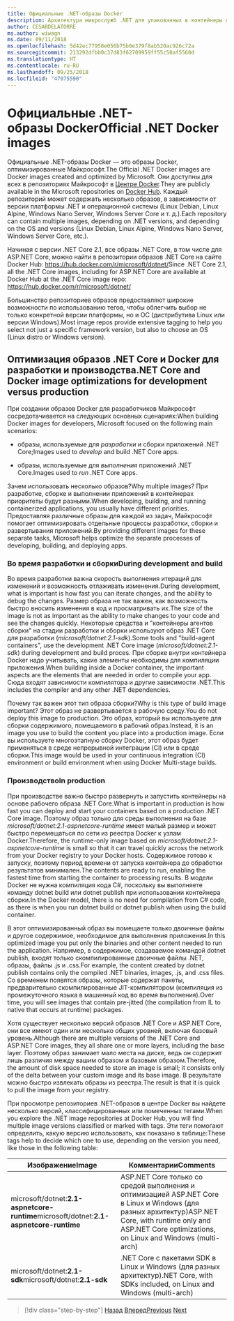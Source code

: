 ```yaml
---
title: Официальные .NET-образы Docker
description: Архитектура микрослужб .NET для упакованных в контейнеры приложений .NET | Официальные .NET-образы Docker
author: CESARDELATORRE
ms.author: wiwagn
ms.date: 09/11/2018
ms.openlocfilehash: 5d42ec77958e056b75b0e379f8ab520ac926c72a
ms.sourcegitcommit: 213292dfbb0c37d83f62709959ff55c50af5560d
ms.translationtype: HT
ms.contentlocale: ru-RU
ms.lasthandoff: 09/25/2018
ms.locfileid: "47075590"
---
```

# <a name="official-net-docker-images"></a><span data-ttu-id="6d5be-103">Официальные .NET-образы Docker</span><span class="sxs-lookup"><span data-stu-id="6d5be-103">Official .NET Docker images</span></span>

<span data-ttu-id="6d5be-104">Официальные .NET-образы Docker — это образы Docker, оптимизированные Майкрософт.</span><span class="sxs-lookup"><span data-stu-id="6d5be-104">The Official .NET Docker images are Docker images created and optimized by Microsoft.</span></span> <span data-ttu-id="6d5be-105">Они доступны для всех в репозиториях Майкрософт в [Центре Docker](https://hub.docker.com/u/microsoft/).</span><span class="sxs-lookup"><span data-stu-id="6d5be-105">They are publicly available in the Microsoft repositories on [Docker Hub](https://hub.docker.com/u/microsoft/).</span></span> <span data-ttu-id="6d5be-106">Каждый репозиторий может содержать несколько образов, в зависимости от версии платформы .NET и операционной системы (Linux Debian, Linux Alpine, Windows Nano Server, Windows Server Core и т. д.).</span><span class="sxs-lookup"><span data-stu-id="6d5be-106">Each repository can contain multiple images, depending on .NET versions, and depending on the OS and versions (Linux Debian, Linux Alpine, Windows Nano Server, Windows Server Core, etc.).</span></span>

<span data-ttu-id="6d5be-107">Начиная с версии .NET Core 2.1, все образы .NET Core, в том числе для ASP.NET Core, можно найти в репозитории образов .NET Core на сайте Docker Hub: https://hub.docker.com/r/microsoft/dotnet/</span><span class="sxs-lookup"><span data-stu-id="6d5be-107">Since .NET Core 2.1, all the .NET Core images, including for ASP.NET Core are available at Docker Hub at the .NET Core image repo: https://hub.docker.com/r/microsoft/dotnet/</span></span>

<span data-ttu-id="6d5be-108">Большинство репозиториев образов предоставляют широкие возможности по использованию тегов, чтобы облегчить выбор не только конкретной версии платформы, но и ОС (дистрибутива Linux или версии Windows).</span><span class="sxs-lookup"><span data-stu-id="6d5be-108">Most image repos provide extensive tagging to help you select not just a specific framework version, but also to choose an OS (Linux distro or Windows version).</span></span>

## <a name="net-core-and-docker-image-optimizations-for-development-versus-production"></a><span data-ttu-id="6d5be-109">Оптимизация образов .NET Core и Docker для разработки и производства</span><span class="sxs-lookup"><span data-stu-id="6d5be-109">.NET Core and Docker image optimizations for development versus production</span></span>

<span data-ttu-id="6d5be-110">При создании образов Docker для разработчиков Майкрософт сосредотачивается на следующих основных сценариях:</span><span class="sxs-lookup"><span data-stu-id="6d5be-110">When building Docker images for developers, Microsoft focused on the following main scenarios:</span></span>

-   <span data-ttu-id="6d5be-111">образы, используемые для *разработки* и сборки приложений .NET Core;</span><span class="sxs-lookup"><span data-stu-id="6d5be-111">Images used to *develop* and build .NET Core apps.</span></span>

-   <span data-ttu-id="6d5be-112">образы, используемые для *выполнения* приложений .NET Core.</span><span class="sxs-lookup"><span data-stu-id="6d5be-112">Images used to *run* .NET Core apps.</span></span>

<span data-ttu-id="6d5be-113">Зачем использовать несколько образов?</span><span class="sxs-lookup"><span data-stu-id="6d5be-113">Why multiple images?</span></span> <span data-ttu-id="6d5be-114">При разработке, сборке и выполнении приложений в контейнерах приоритеты будут разными.</span><span class="sxs-lookup"><span data-stu-id="6d5be-114">When developing, building, and running containerized applications, you usually have different priorities.</span></span> <span data-ttu-id="6d5be-115">Предоставляя различные образы для каждой из задач, Майкрософт помогает оптимизировать отдельные процессы разработки, сборки и развертывания приложений.</span><span class="sxs-lookup"><span data-stu-id="6d5be-115">By providing different images for these separate tasks, Microsoft helps optimize the separate processes of developing, building, and deploying apps.</span></span>

### <a name="during-development-and-build"></a><span data-ttu-id="6d5be-116">Во время разработки и сборки</span><span class="sxs-lookup"><span data-stu-id="6d5be-116">During development and build</span></span>

<span data-ttu-id="6d5be-117">Во время разработки важна скорость выполнения итераций для изменений и возможность отлаживать изменения.</span><span class="sxs-lookup"><span data-stu-id="6d5be-117">During development, what is important is how fast you can iterate changes, and the ability to debug the changes.</span></span> <span data-ttu-id="6d5be-118">Размер образа не так важен, как возможность быстро вносить изменения в код и просматривать их.</span><span class="sxs-lookup"><span data-stu-id="6d5be-118">The size of the image is not as important as the ability to make changes to your code and see the changes quickly.</span></span> <span data-ttu-id="6d5be-119">Некоторые средства и "контейнеры агентов сборки" на стадии разработки и сборки используют образ .NET Core для разработки (*microsoft/dotnet:2.1-sdk*).</span><span class="sxs-lookup"><span data-stu-id="6d5be-119">Some tools and "build-agent containers", use the development .NET Core image (*microsoft/dotnet:2.1-sdk*) during development and build proces.</span></span> <span data-ttu-id="6d5be-120">При сборке внутри контейнера Docker надо учитывать, какие элементы необходимы для компиляции приложения.</span><span class="sxs-lookup"><span data-stu-id="6d5be-120">When building inside a Docker container, the important aspects are the elements that are needed in order to compile your app.</span></span> <span data-ttu-id="6d5be-121">Сюда входят зависимости компилятора и другие зависимости .NET.</span><span class="sxs-lookup"><span data-stu-id="6d5be-121">This includes the compiler and any other .NET dependencies.</span></span>

<span data-ttu-id="6d5be-122">Почему так важен этот тип образа сборки?</span><span class="sxs-lookup"><span data-stu-id="6d5be-122">Why is this type of build image important?</span></span> <span data-ttu-id="6d5be-123">Этот образ не развертывается в рабочую среду.</span><span class="sxs-lookup"><span data-stu-id="6d5be-123">You do not deploy this image to production.</span></span> <span data-ttu-id="6d5be-124">Это образ, который вы используете для сборки содержимого, помещаемого в рабочий образ.</span><span class="sxs-lookup"><span data-stu-id="6d5be-124">Instead, it is an image you use to build the content you place into a production image.</span></span> <span data-ttu-id="6d5be-125">Если вы используете многоэтапную сборку Docker, этот образ будет применяться в среде непрерывной интеграции (CI) или в среде сборки.</span><span class="sxs-lookup"><span data-stu-id="6d5be-125">This image would be used in your continuous integration (CI) environment or build environment when using Docker Multi-stage builds.</span></span>

### <a name="in-production"></a><span data-ttu-id="6d5be-126">Производство</span><span class="sxs-lookup"><span data-stu-id="6d5be-126">In production</span></span>

<span data-ttu-id="6d5be-127">При производстве важно быстро развернуть и запустить контейнеры на основе рабочего образа .NET Core.</span><span class="sxs-lookup"><span data-stu-id="6d5be-127">What is important in production is how fast you can deploy and start your containers based on a production .NET Core image.</span></span> <span data-ttu-id="6d5be-128">Поэтому образ только для среды выполнения на базе *microsoft/dotnet:2.1-aspnetcore-runtime* имеет малый размер и может быстро перемещаться по сети из реестра Docker к узлам Docker.</span><span class="sxs-lookup"><span data-stu-id="6d5be-128">Therefore, the runtime-only image based on *microsoft/dotnet:2.1-aspnetcore-runtime* is small so that it can travel quickly across the network from your Docker registry to your Docker hosts.</span></span> <span data-ttu-id="6d5be-129">Содержимое готово к запуску, поэтому период времени от запуска контейнера до обработки результатов минимален.</span><span class="sxs-lookup"><span data-stu-id="6d5be-129">The contents are ready to run, enabling the fastest time from starting the container to processing results.</span></span> <span data-ttu-id="6d5be-130">В модели Docker не нужна компиляция кода C\#, поскольку вы выполняете команду dotnet build или dotnet publish при использовании контейнера сборки.</span><span class="sxs-lookup"><span data-stu-id="6d5be-130">In the Docker model, there is no need for compilation from C\# code, as there is when you run dotnet build or dotnet publish when using the build container.</span></span>

<span data-ttu-id="6d5be-131">В этот оптимизированный образ вы помещаете только двоичные файлы и другое содержимое, необходимое для выполнения приложения.</span><span class="sxs-lookup"><span data-stu-id="6d5be-131">In this optimized image you put only the binaries and other content needed to run the application.</span></span> <span data-ttu-id="6d5be-132">Например, в содержимое, создаваемое командой dotnet publish, входят только скомпилированные двоичные файлы .NET, образы, файлы .js и .css.</span><span class="sxs-lookup"><span data-stu-id="6d5be-132">For example, the content created by dotnet publish contains only the compiled .NET binaries, images, .js, and .css files.</span></span> <span data-ttu-id="6d5be-133">Со временем появятся образы, которые содержат пакеты, предварительно скомпилированные JIT-компилятором (компиляция из промежуточного языка в машинный код во время выполнения).</span><span class="sxs-lookup"><span data-stu-id="6d5be-133">Over time, you will see images that contain pre-jitted (the compilation from IL to native that occurs at runtime) packages.</span></span>

<span data-ttu-id="6d5be-134">Хотя существует несколько версий образов .NET Core и ASP.NET Core, они все имеют один или несколько общих уровней, включая базовый уровень.</span><span class="sxs-lookup"><span data-stu-id="6d5be-134">Although there are multiple versions of the .NET Core and ASP.NET Core images, they all share one or more layers, including the base layer.</span></span> <span data-ttu-id="6d5be-135">Поэтому образ занимает мало места на диске, ведь он содержит лишь различия между вашим образом и базовым образом.</span><span class="sxs-lookup"><span data-stu-id="6d5be-135">Therefore, the amount of disk space needed to store an image is small; it consists only of the delta between your custom image and its base image.</span></span> <span data-ttu-id="6d5be-136">В результате можно быстро извлекать образы из реестра.</span><span class="sxs-lookup"><span data-stu-id="6d5be-136">The result is that it is quick to pull the image from your registry.</span></span>

<span data-ttu-id="6d5be-137">При просмотре репозиториев .NET-образов в центре Docker вы найдете несколько версий, классифицированных или помеченных тегами.</span><span class="sxs-lookup"><span data-stu-id="6d5be-137">When you explore the .NET image repositories at Docker Hub, you will find multiple image versions classified or marked with tags.</span></span> <span data-ttu-id="6d5be-138">Эти теги помогают определить, какую версию использовать, как показано в таблице:</span><span class="sxs-lookup"><span data-stu-id="6d5be-138">These tags help to decide which one to use, depending on the version you need, like those in the following table:</span></span>

| <span data-ttu-id="6d5be-139">Изображение</span><span class="sxs-lookup"><span data-stu-id="6d5be-139">Image</span></span>                                       | <span data-ttu-id="6d5be-140">Комментарии</span><span class="sxs-lookup"><span data-stu-id="6d5be-140">Comments</span></span>                                                                                          |
| ------------------------------------------- | ------------------------------------------------------------------------------------------------- |
| <span data-ttu-id="6d5be-141">microsoft/dotnet:**2.1-aspnetcore-runtime**</span><span class="sxs-lookup"><span data-stu-id="6d5be-141">microsoft/dotnet:**2.1-aspnetcore-runtime**</span></span> | <span data-ttu-id="6d5be-142">ASP.NET Core только со средой выполнения и оптимизацией ASP.NET Core в Linux и Windows (для разных архитектур)</span><span class="sxs-lookup"><span data-stu-id="6d5be-142">ASP.NET Core, with runtime only and ASP.NET Core optimizations, on Linux and Windows (multi-arch)</span></span> |
| <span data-ttu-id="6d5be-143">microsoft/dotnet:**2.1-sdk**</span><span class="sxs-lookup"><span data-stu-id="6d5be-143">microsoft/dotnet:**2.1-sdk**</span></span>                | <span data-ttu-id="6d5be-144">.NET Core с пакетами SDK в Linux и Windows (для разных архитектур)</span><span class="sxs-lookup"><span data-stu-id="6d5be-144">.NET Core, with SDKs included, on Linux and Windows (multi-arch)</span></span>                                  |


>[!div class="step-by-step"]
<span data-ttu-id="6d5be-145">[Назад](net-container-os-targets.md)
[Вперед](../architect-microservice-container-applications/index.md)</span><span class="sxs-lookup"><span data-stu-id="6d5be-145">[Previous](net-container-os-targets.md)
[Next](../architect-microservice-container-applications/index.md)</span></span>
